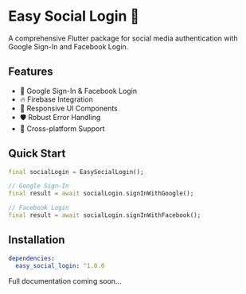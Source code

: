 # Easy Social Login 🚀

A comprehensive Flutter package for social media authentication with Google Sign-In and Facebook Login.

## Features

- 🔐 Google Sign-In & Facebook Login
- 🔥 Firebase Integration
- 🎨 Responsive UI Components
- 🛡️ Robust Error Handling
- 📱 Cross-platform Support

## Quick Start

```dart
final socialLogin = EasySocialLogin();

// Google Sign-In
final result = await socialLogin.signInWithGoogle();

// Facebook Login
final result = await socialLogin.signInWithFacebook();
```

## Installation

```yaml
dependencies:
  easy_social_login: ^1.0.0
```

Full documentation coming soon...